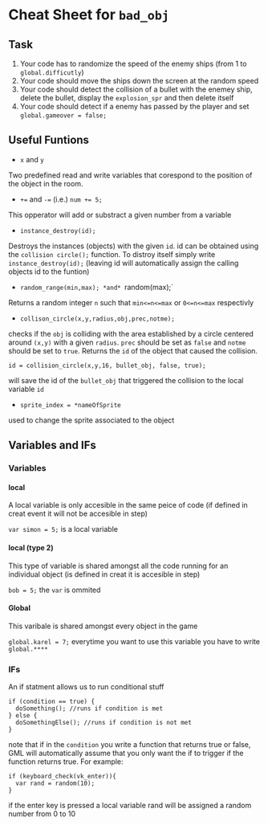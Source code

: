 # Cheat Sheet for `bad_obj`

## Task

1. Your code has to randomize the speed of the enemy ships (from 1 to `global.difficutly`)
2. Your code should move the ships down the screen at the random speed
3. Your code should detect the collision of a bullet with the enemey ship, delete the bullet, display the `explosion_spr` and then delete itself
4. Your code should detect if a enemy has passed by the player and set `global.gameover = false;`


## Useful Funtions

* `x` and `y`

Two predefined read and write variables that corespond to the position of the object in the room.

* `+=` and `-=` (i.e.) `num += 5;`

This opperator will add or substract a given number from a variable

* `instance_destroy(id);`

Destroys the instances (objects) with the given `id`. id can be obtained using the `collision circle();` function. To distroy itself simply write
`instance_destroy(id);` (leaving id will automatically assign the calling objects id to the funtion)

* `random_range(min,max); *and* `random(max);`

Returns a random integer `n` such that `min<=n<=max` or `0<=n<=max` respectivly

* `collison_circle(x,y,radius,obj,prec,notme);`

checks if the `obj` is colliding with the area established by a circle centered around `(x,y)` with a given `radius`. `prec` should be set 
as `false` and `notme` should be set to `true`. Returns the `id` of the object that caused the collision.

```
id = collision_circle(x,y,16, bullet_obj, false, true);
```

will save the id of the `bullet_obj` that triggered the collision to  the local variable `id`

* `sprite_index = *nameOfSprite` 

used to change the sprite associated to the object



## Variables and IFs

### Variables

#### local

A local variable is only accesible in the same peice of code (if defined in creat event it will not be accesible in step)

`var simon = 5;` is a local variable

#### local (type 2)

This type of variable is shared amongst all the code running for an individual object (is defined in creat it is accesible in step)

`bob = 5;` the `var` is ommited

#### Global

This varibale is shared amongst every object in the game

`global.karel = 7;` everytime you want to use this variable you have to write `global.****`

### IFs

An if statment allows us to run conditional stuff 

```
if (condition == true) {
  doSomething(); //runs if condition is met
} else {
  doSomethingElse(); //runs if condition is not met
}
```

note that if in the `condition` you write a function that returns true or false, GML will automatically assume that you only want the if to trigger if 
the function returns true. For example:

```
if (keyboard_check(vk_enter)){
  var rand = random(10);
}
```
if the enter key is pressed a local variable rand will be assigned a random number from 0 to 10



